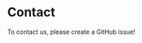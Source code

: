 # Contact 

[](https://github.com/devrel-kr/I18N-For-Beginners)To contact us, please create a GitHub issue!
